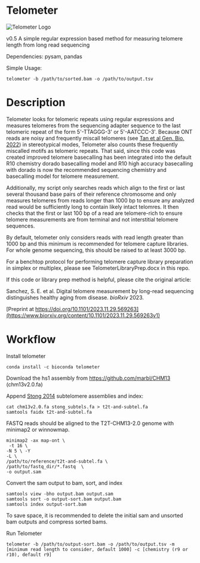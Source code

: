 # Telometer

![Telometer Logo](https://i.imgur.com/te0QfrR.png)

v0.5
A simple regular expression based method for measuring telomere length from long read sequencing

Dependencies: pysam, pandas

Simple Usage: 
```
telometer -b /path/to/sorted.bam -o /path/to/output.tsv
```
# Description

Telometer looks for telomeric repeats using regular expressions and measures telomeres from the sequencing adapter sequence to the last telomeric repeat of the form 5'-TTAGGG-3' or 5'-AATCCC-3'.
Because ONT reads are noisy and frequently miscall telomeres (see [Tan et al Gen. Bio. 2022](https://genomebiology.biomedcentral.com/articles/10.1186/s13059-022-02751-6)) in stereotypical modes, Telometer also counts these frequently miscalled motifs as telomeric repeats. That said, since this code was created improved telomere basecalling has been integrated into the default R10 chemistry dorado basecalling model and R10 high accuracy basecalling with dorado is now the recommended sequencing chemistry and basecalling model for telomere measurement. 

Additionally, my script only searches reads which align to the first or last several thousand base pairs of their reference chromosome and only measures telomeres from reads longer than 1000 bp to ensure any analyzed read would be sufficiently long to contain likely intact telomres. It then checks that the first or last 100 bp of a read are telomere-rich to ensure telomere measurements are from terminal and not interstitial telomere sequences.

By default, telometer only considers reads with read length greater than 1000 bp and this minimum is recommended for telomere capture libraries. For whole genome sequencing, this should be raised to at least 3000 bp.

For a benchtop protocol for performing telomere capture library preparation in simplex or multiplex, please see TelometerLibraryPrep.docx in this repo. 

If this code or library prep method is helpful, please cite the original article:

Sanchez, S. E. et al. Digital telomere measurement by long-read sequencing distinguishes healthy aging from disease. _bioRxiv_ 2023.

[Preprint at https://doi.org/10.1101/2023.11.29.569263](https://www.biorxiv.org/content/10.1101/2023.11.29.569263v1)


# Workflow

Install telometer
```
conda install -c bioconda telometer
```

Download the hs1 assembly from https://github.com/marbl/CHM13 (chm13v2.0.fa)

Append [Stong 2014](https://pubmed.ncbi.nlm.nih.gov/24676094/) subtelomere assemblies and index:
```
cat chm13v2.0.fa stong_subtels.fa > t2t-and-subtel.fa
samtools faidx t2t-and-subtel.fa
```

FASTQ reads should be aligned to the T2T-CHM13-2.0 genome with minimap2 or winnowmap.   

```
minimap2 -ax map-ont \
 -t 16 \ 
-N 5 \ -Y 
-L \ 
/path/to/reference/t2t-and-subtel.fa \
/path/to/fastq_dir/*.fastq  \
-o output.sam
```
Convert the sam output to bam, sort, and index

```
samtools view -bho output.bam output.sam
samtools sort -o output-sort.bam output.bam
samtools index output-sort.bam
```

To save space, it is recommended to delete the initial sam and unsorted bam outputs and compress sorted bams. 

Run Telometer

```
telometer -b /path/to/output-sort.bam -o /path/to/output.tsv -m [minimum read length to consider, default 1000] -c [chemistry (r9 or r10), default r9]
```



